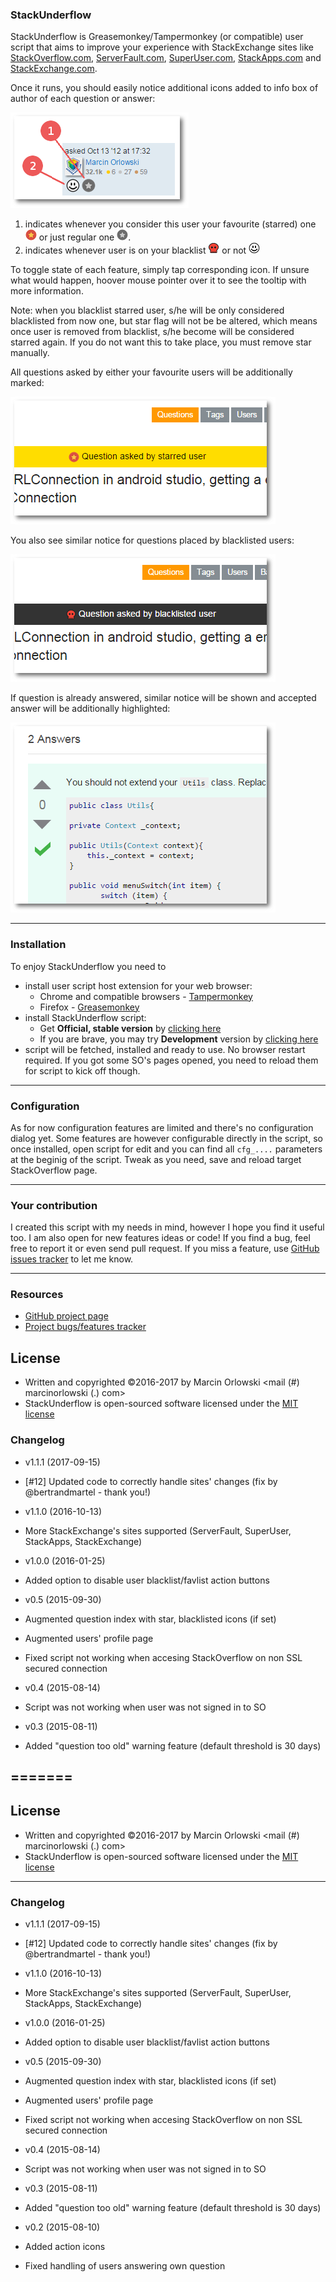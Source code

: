 ### StackUnderflow

 StackUnderflow is Greasemonkey/Tampermonkey (or compatible) user script that aims to improve your experience with StackExchange sites like [StackOverflow.com](https://StackOverflow.com), [ServerFault.com](https://ServerFault.com), [SuperUser.com](https://SuperUser.com), [StackApps.com](https://StackApps.com) and [StackExchange.com](https://StackExchange.com).

 Once it runs, you should easily notice additional icons added to info box of author of each question or answer:

![New icons](https://raw.githubusercontent.com/MarcinOrlowski/StackUnderflow/master/img/docs_icons.png)

 1. indicates whenever you consider this user your favourite (starred) one ![starred](https://raw.githubusercontent.com/MarcinOrlowski/StackUnderflow/master/img/user-favourite-on.png) or just regular one ![regular user](https://raw.githubusercontent.com/MarcinOrlowski/StackUnderflow/master/img/user-favourite-off.png).
 2. indicates whenever user is on your blacklist ![blacklisted](https://raw.githubusercontent.com/MarcinOrlowski/StackUnderflow/master/img/user-blacklisted-on.png) or not ![not blacklisted](https://raw.githubusercontent.com/MarcinOrlowski/StackUnderflow/master/img/user-blacklisted-off.png)

To toggle state of each feature, simply tap corresponding icon. If unsure what would happen, hoover mouse pointer over it to see the tooltip with more information.

Note: when you blacklist starred user, s/he will be only considered blacklisted from now one, but star flag will not be be altered, which means once user is removed from blacklist, s/he become will be considered starred again. If you do not want this to take place, you must remove star manually.

All questions asked by either your favourite users will be additionally marked:

![starred user question](https://raw.githubusercontent.com/MarcinOrlowski/StackUnderflow/master/img/docs_banner_starred_question.png)

 You also see similar notice for questions placed by blacklisted users:

![blacklisted user question](https://raw.githubusercontent.com/MarcinOrlowski/StackUnderflow/master/img/docs_banner_blacklisted_user_question.png)

 If question is already answered, similar notice will be shown and accepted answer will be additionally highlighted:

![accepted answer highlight](https://raw.githubusercontent.com/MarcinOrlowski/StackUnderflow/master/img/docs_accepted_answer.png)

--------------------------------

### Installation
 To enjoy StackUnderflow you need to

  - install user script host extension for your web browser:
    - Chrome and compatible browsers - [Tampermonkey](https://chrome.google.com/webstore/detail/tampermonkey/dhdgffkkebhmkfjojejmpbldmpobfkfo?hl=en)
    - Firefox - [Greasemonkey](https://addons.mozilla.org/en-US/firefox/addon/greasemonkey/)
  - install StackUnderflow script:
    - Get **Official, stable version** by [clicking here](https://github.com/MarcinOrlowski/StackUnderflow/raw/master/stackunderflow.user.js) 
    - If you are brave, you may try **Development** version by [clicking here](https://github.com/MarcinOrlowski/StackUnderflow/raw/dev/stackunderflow.user.js)
  - script will  be fetched, installed and ready to use. No browser restart required. If you got some SO's pages opened, you need to reload them for script to kick off though.

--------------------------------

### Configuration
 As for now configuration features are limited and there's no configuration dialog yet. Some features are however configurable directly in the script, so once installed, open script for edit and you can find all `cfg_....` parameters at the beginig of the script. Tweak as you need, save and reload target StackOverflow page.

--------------------------------

### Your contribution
I created this script with my needs in mind, however I hope you find it useful too. I am also open for new features ideas or code! If you find a bug, feel free to report it or even send pull request. If you miss a feature, use [GitHub issues tracker](https://github.com/MarcinOrlowski/StackUnderflow/issues) to let me know.

--------------------------------

### Resources
 * [GitHub project page](https://github.com/MarcinOrlowski/StackUnderflow)
 * [Project bugs/features tracker](https://github.com/MarcinOrlowski/StackUnderflow/issues)


## License ##

* Written and copyrighted &copy;2016-2017 by Marcin Orlowski <mail (#) marcinorlowski (.) com>
* StackUnderflow is open-sourced software licensed under the [MIT license](http://opensource.org/licenses/MIT)



### Changelog

 - v1.1.1 (2017-09-15)
  - [#12] Updated code to correctly handle sites' changes (fix by @bertrandmartel - thank you!)

 - v1.1.0 (2016-10-13)
  - More StackExchange's sites supported (ServerFault, SuperUser, StackApps, StackExchange)

 - v1.0.0 (2016-01-25)
  - Added option to disable user blacklist/favlist action buttons

 - v0.5 (2015-09-30)
  - Augmented question index with star, blacklisted icons (if set)
  - Augmented users' profile page
  - Fixed script not working when accesing StackOverflow on non SSL secured connection

 - v0.4 (2015-08-14)
  - Script was not working when user was not signed in to SO

 - v0.3 (2015-08-11)
  - Added "question too old" warning feature (default threshold is 30 days)

=======
--------------------------------

## License ##

* Written and copyrighted &copy;2016-2017 by Marcin Orlowski <mail (#) marcinorlowski (.) com>
* StackUnderflow is open-sourced software licensed under the [MIT license](http://opensource.org/licenses/MIT)

--------------------------------


### Changelog

 - v1.1.1 (2017-09-15)
  - [#12] Updated code to correctly handle sites' changes (fix by @bertrandmartel - thank you!)

 - v1.1.0 (2016-10-13)
  - More StackExchange's sites supported (ServerFault, SuperUser, StackApps, StackExchange)

 - v1.0.0 (2016-01-25)
  - Added option to disable user blacklist/favlist action buttons

 - v0.5 (2015-09-30)
  - Augmented question index with star, blacklisted icons (if set)
  - Augmented users' profile page
  - Fixed script not working when accesing StackOverflow on non SSL secured connection

 - v0.4 (2015-08-14)
  - Script was not working when user was not signed in to SO

 - v0.3 (2015-08-11)
  - Added "question too old" warning feature (default threshold is 30 days)

 - v0.2 (2015-08-10)
  - Added action icons
  - Fixed handling of users answering own question

